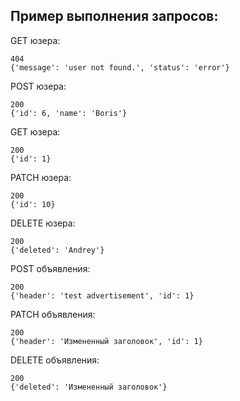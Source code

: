 ## Пример выполнения запросов:

GET юзера:
```
404
{'message': 'user not found.', 'status': 'error'}
```

POST юзера:
```
200
{'id': 6, 'name': 'Boris'}
```

GET юзера:

```
200
{'id': 1}
```

PATCH юзера:
```
200
{'id': 10}
```

DELETE юзера:

```
200
{'deleted': 'Andrey'}
```

POST объявления:

```
200
{'header': 'test advertisement', 'id': 1}

```

PATCH объявления:
```
200
{'header': 'Измененный заголовок', 'id': 1}

```
DELETE объявления:

```
200
{'deleted': 'Измененный заголовок'}

```
